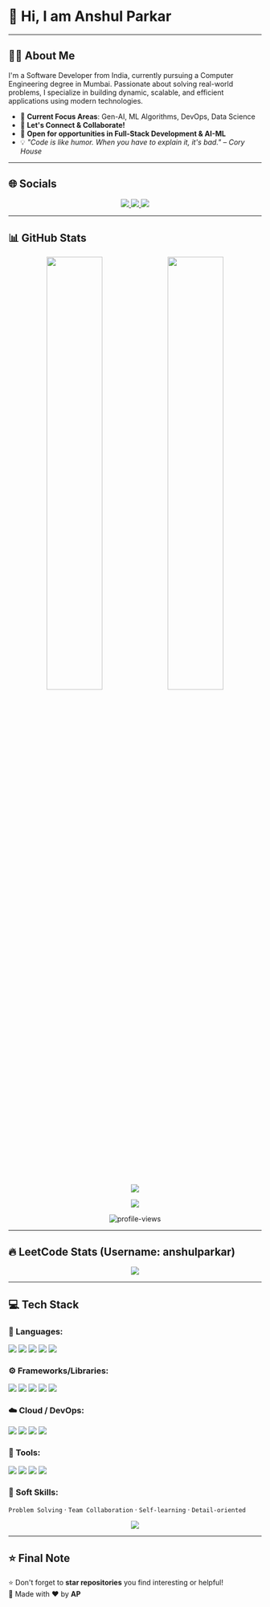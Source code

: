 # 👋 Hi, I am Anshul Parkar

---

## 👨‍💻 About Me

I'm a Software Developer from India, currently pursuing a Computer Engineering degree in Mumbai. Passionate about solving real-world problems, I specialize in building dynamic, scalable, and efficient applications using modern technologies.

- 🎯 **Current Focus Areas**: Gen-AI, ML Algorithms, DevOps, Data Science
- 🤝 **Let's Connect & Collaborate!**
- 💼 **Open for opportunities in Full-Stack Development & AI-ML**
- 💡 *"Code is like humor. When you have to explain it, it's bad." – Cory House*

---

## 🌐 Socials

<p align="center">
  <a href="https://www.instagram.com/im__parkar" target="_blank">
    <img src="https://img.shields.io/badge/Instagram-E4405F?style=for-the-badge&logo=instagram&logoColor=white" />
  </a>
  <a href="https://www.linkedin.com/in/anshul-parkar-91306b286" target="_blank">
    <img src="https://img.shields.io/badge/LinkedIn-0077B5?style=for-the-badge&logo=linkedin&logoColor=white" />
  </a>
  <a href="mailto:anshulparkar@gmail.com">
    <img src="https://img.shields.io/badge/Email-D14836?style=for-the-badge&logo=gmail&logoColor=white" />
  </a>
</p>

---

## 📊 GitHub Stats

<p align="center">
  <img src="https://github-readme-stats.vercel.app/api?username=AnshulParkar&show_icons=true&theme=radical" width="47%" />
  <img src="https://github-readme-stats.vercel.app/api/top-langs/?username=AnshulParkar&layout=compact&theme=radical" width="47%" />
</p>

<p align="center">
  <img src="https://github-readme-streak-stats.herokuapp.com/?user=AnshulParkar&theme=radical" />
</p>

<p align="center">
  <img src="https://activity-graph.herokuapp.com/graph?username=AnshulParkar&theme=github-dark" />
</p>

<p align="center">
  <img src="https://komarev.com/ghpvc/?username=AnshulParkar&style=for-the-badge&color=red" alt="profile-views" />
</p>

---

## 🔥 LeetCode Stats (Username: anshulparkar)

<p align="center">
  <img src="https://leetcard.jacoblin.cool/anshulparkar?theme=dark&font=Arial&ext=activity" />
</p>

---

## 💻 Tech Stack

### 🧠 Languages:
<p>
  <img src="https://img.shields.io/badge/C++-00599C?style=flat-square&logo=c%2B%2B&logoColor=white"/>
  <img src="https://img.shields.io/badge/Python-3776AB?style=flat-square&logo=python&logoColor=white"/>
  <img src="https://img.shields.io/badge/JavaScript-F7DF1E?style=flat-square&logo=javascript&logoColor=black"/>
  <img src="https://img.shields.io/badge/TypeScript-3178C6?style=flat-square&logo=typescript&logoColor=white"/>
  <img src="https://img.shields.io/badge/SQL-003B57?style=flat-square&logo=postgresql&logoColor=white"/>
</p>

### ⚙️ Frameworks/Libraries:
<p>
  <img src="https://img.shields.io/badge/React-20232A?style=flat-square&logo=react&logoColor=61DAFB"/>
  <img src="https://img.shields.io/badge/Next.js-000000?style=flat-square&logo=next.js&logoColor=white"/>
  <img src="https://img.shields.io/badge/Flask-000000?style=flat-square&logo=flask&logoColor=white"/>
  <img src="https://img.shields.io/badge/Tailwind-06B6D4?style=flat-square&logo=tailwindcss&logoColor=white"/>
  <img src="https://img.shields.io/badge/Node.js-339933?style=flat-square&logo=nodedotjs&logoColor=white"/>
</p>

### ☁️ Cloud / DevOps:
<p>
  <img src="https://img.shields.io/badge/AWS-FF9900?style=flat-square&logo=amazonaws&logoColor=white"/>
  <img src="https://img.shields.io/badge/Git-F05032?style=flat-square&logo=git&logoColor=white"/>
  <img src="https://img.shields.io/badge/CI/CD-blue?style=flat-square&logo=githubactions&logoColor=white"/>
  <img src="https://img.shields.io/badge/Hostinger-673DE6?style=flat-square&logo=hostinger&logoColor=white"/>
</p>

### 🧰 Tools:
<p>
  <img src="https://img.shields.io/badge/Vite-646CFF?style=flat-square&logo=vite&logoColor=white"/>
  <img src="https://img.shields.io/badge/Clerk-EF4A4A?style=flat-square&logo=clerk&logoColor=white"/>
  <img src="https://img.shields.io/badge/Nodemailer-0A0A0A?style=flat-square&logo=gmail&logoColor=white"/>
  <img src="https://img.shields.io/badge/VSCode-007ACC?style=flat-square&logo=visualstudiocode&logoColor=white"/>
</p>

### 🧠 Soft Skills:
`Problem Solving` · `Team Collaboration` · `Self-learning` · `Detail-oriented`

<p align="center">
  <img src="https://skillicons.dev/icons?i=c++,ts,js,py,java,react,nextjs,nodejs,tailwind,flask,aws,git,docker,vscode,vite,figma,postgres,mongodb,mysql,redux,vercel,github,postman&theme=dark" />
</p>

---


## ⭐ Final Note

⭐ Don't forget to **star repositories** you find interesting or helpful!  
🧠 Made with ❤️ by **AP**


<!--
**AnshulParkar/AnshulParkar** is a ✨ _special_ ✨ repository because its `README.md` (this file) appears on your GitHub profile.

Here are some ideas to get you started:

- 🔭 I’m currently working on ...
- 🌱 I’m currently learning ...
- 👯 I’m looking to collaborate on ...
- 🤔 I’m looking for help with ...
- 💬 Ask me about ...
- 📫 How to reach me: ...
- 😄 Pronouns: ...
- ⚡ Fun fact: ...
-->
